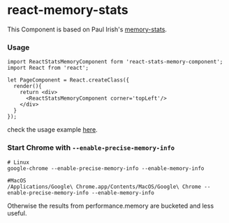 # react-memory-stats

This Component is based on Paul Irish's [memory-stats](https://github.com/paulirish/memory-stats.js).

### Usage

```
import ReactStatsMemoryComponent form 'react-stats-memory-component';
import React from 'react';

let PageComponent = React.createClass({
  render(){
    return <div>
      <ReactStatsMemoryComponent corner='topLeft'/>
    </div>
  }
});
```

check the usage example [here](https://github.com/vigneshshanmugam/react-memory-stats/blob/master/test/test.js).

### Start Chrome with `--enable-precise-memory-info`

```
# Linux
google-chrome --enable-precise-memory-info --enable-memory-info

#MacOS
/Applications/Google\ Chrome.app/Contents/MacOS/Google\ Chrome --enable-precise-memory-info --enable-memory-info
```

Otherwise the results from performance.memory are bucketed and less useful.
